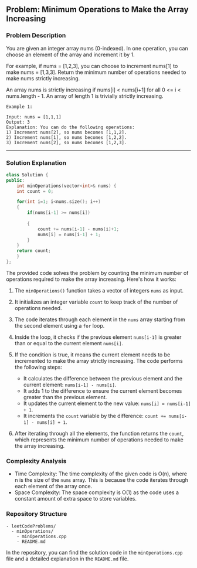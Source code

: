 
## Problem: Minimum Operations to Make the Array Increasing

### Problem Description

You are given an integer array nums (0-indexed). In one operation, you can choose an element of the array and increment it by 1.

For example, if nums = [1,2,3], you can choose to increment nums[1] to make nums = [1,3,3].
Return the minimum number of operations needed to make nums strictly increasing.

An array nums is strictly increasing if nums[i] < nums[i+1] for all 0 <= i < nums.length - 1. An array of length 1 is trivially strictly increasing.

 
```
Example 1:

Input: nums = [1,1,1]
Output: 3
Explanation: You can do the following operations:
1) Increment nums[2], so nums becomes [1,1,2].
2) Increment nums[1], so nums becomes [1,2,2].
3) Increment nums[2], so nums becomes [1,2,3].
```

<hr>

### Solution Explanation

```cpp
class Solution {
public:
    int minOperations(vector<int>& nums) {
    int count = 0;

    for(int i=1; i<nums.size(); i++)
    {
        if(nums[i-1] >= nums[i]) 
        
        {
            count += nums[i-1] - nums[i]+1;
            nums[i] = nums[i-1] + 1;
        }
    }   
    return count; 
    }
};
```

The provided code solves the problem by counting the minimum number of operations required to make the array increasing. Here's how it works:

1. The `minOperations()` function takes a vector of integers `nums` as input.

2. It initializes an integer variable `count` to keep track of the number of operations needed.

3. The code iterates through each element in the `nums` array starting from the second element using a `for` loop.

4. Inside the loop, it checks if the previous element `nums[i-1]` is greater than or equal to the current element `nums[i]`.

5. If the condition is true, it means the current element needs to be incremented to make the array strictly increasing. The code performs the following steps:
   - It calculates the difference between the previous element and the current element: `nums[i-1] - nums[i]`.
   - It adds 1 to the difference to ensure the current element becomes greater than the previous element.
   - It updates the current element to the new value: `nums[i] = nums[i-1] + 1`.
   - It increments the `count` variable by the difference: `count += nums[i-1] - nums[i] + 1`.

6. After iterating through all the elements, the function returns the `count`, which represents the minimum number of operations needed to make the array increasing.

### Complexity Analysis

- Time Complexity: The time complexity of the given code is O(n), where n is the size of the `nums` array. This is because the code iterates through each element of the array once.
- Space Complexity: The space complexity is O(1) as the code uses a constant amount of extra space to store variables.

### Repository Structure

```
- leetCodeProblems/
  - minOperations/
    - minOperations.cpp
    - README.md
```

In the repository, you can find the solution code in the `minOperations.cpp` file and a detailed explanation in the `README.md` file.
